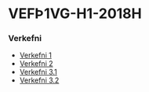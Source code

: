 # VEFÞ1VG-H1-2018H

### Verkefni

* [Verkefni 1](Verkefni-1/index.html)
* [Verkefni 2](Verkefni-2/index.html)
* [Verkefni 3.1](Verkefni-3.1/index.html)
* [Verkefni 3.2](Verkefni-3.2/index.html)